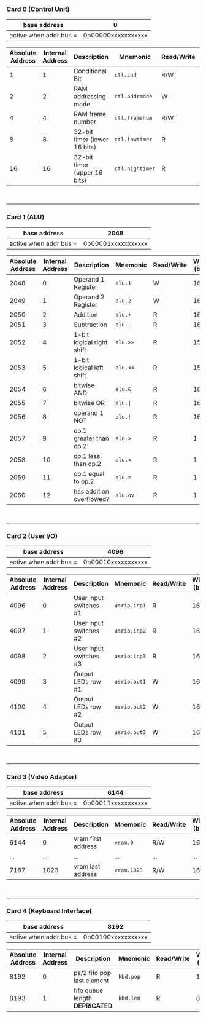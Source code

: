 ### Card 0 (Control Unit)

| base address | 0 |
| --- | --- |
| active when addr bus = | 0b00000xxxxxxxxxxx |

| Absolute<br>Address | Internal<br>Address | Description |	Mnemonic | Read/Write | Width<br>(bits) |
| --- | --- | --- | --- | --- | --- |
| 1 |	1	| Conditional Bit | `ctl.cnd`	| R/W	| 1
| 2	| 2	| RAM addressing mode	| `ctl.addrmode` |W |	1
| 4	| 4	| RAM frame number | `ctl.framenum`	| R/W |	1
| 8	| 8	| 32-bit timer (lower 16 bits) | `ctl.lowtimer`	| R |	16
| 16 | 16	| 32-bit timer (upper 16 bits) | `ctl.hightimer` | R | 16

<br>

---

### Card 1 (ALU)

| base address | 2048 |
| --- | --- |
| active when addr bus = | 0b00001xxxxxxxxxxx |

| Absolute<br>Address | Internal<br>Address | Description |	Mnemonic | Read/Write | Width<br>(bits) |
| --- | --- | --- | --- | --- | --- |
| 2048 | 0 | Operand 1 Register | `alu.1` | W | 16 |
| 2049 | 1 | Operand 2 Register | `alu.2` | W | 16 |
| 2050 | 2 | Addition | `alu.+` | R | 16 |
| 2051 | 3 | Subtraction | `alu.-` | R | 16 |
| 2052 | 4 | 1-bit logical right shift | `alu.>>` | R | 15 |
| 2053 | 5 | 1-bit logical left shift | `alu.<<` | R | 15 |
| 2054 | 6 | bitwise AND | `alu.&` | R | 16 |
| 2055 | 7 | bitwise OR | `alu.\|` | R | 16 |
| 2056 | 8 | operand 1 NOT | `alu.!` | R | 16 |
| 2057 | 9 | op.1 greater than op.2 | `alu.>` | R | 1 |
| 2058 | 10 | op.1 less than op.2 | `alu.<` | R | 1 |
| 2059 | 11 | op.1 equal to op.2 | `alu.=` | R | 1 |
| 2060 | 12 | has addition overflowed? | `alu.ov` | R |	1 |

<br>

---

### Card 2 (User I/O)

| base address | 4096 |
| --- | --- |
| active when addr bus = | 0b00010xxxxxxxxxxx |

| Absolute<br>Address | Internal<br>Address | Description |	Mnemonic | Read/Write | Width<br>(bits) |
| --- | --- | --- | --- | --- | --- |
| 4096 | 0 | User input switches #1 | `usrio.inp1` | R | 16 |
| 4097 | 1 | User input switches #2 | `usrio.inp2` | R | 16 |
| 4098 | 2 | User input switches #3 | `usrio.inp3` | R | 16 |
| 4099 | 3 | Output LEDs row #1 | `usrio.out1` | W | 16 |
| 4100 | 4 | Output LEDs row #2 | `usrio.out2` | W | 16 |
| 4101 | 5 | Output LEDs row #3 | `usrio.out3` | W | 16 |

<br>

---

### Card 3 (Video Adapter)

| base address | 6144 |
| --- | --- |
| active when addr bus = | 0b00011xxxxxxxxxxx |

| Absolute<br>Address | Internal<br>Address | Description |	Mnemonic | Read/Write | Width<br>(bits) |
| --- | --- | --- | --- | --- | --- |
| 6144 | 0 | vram first address | `vram.0` | R/W | 16 |
| ... | ... | ... | ... | ... | ... |
| 7167 | 1023 | vram last address | `vram.1023` | R/W	| 16 |

<br>

---

### Card 4 (Keyboard Interface)

| base address | 8192 |
| --- | --- |
| active when addr bus = | 0b00100xxxxxxxxxxx |

| Absolute<br>Address | Internal<br>Address | Description |	Mnemonic | Read/Write | Width<br>(bits) |
| --- | --- | --- | --- | --- | --- |
| 8192 | 0 | ps/2 fifo pop last element | `kbd.pop` | R | 16 |
| 8193 | 1 | fifo queue length<br>**DEPRICATED** | `kbd.len` | R | 8 |
